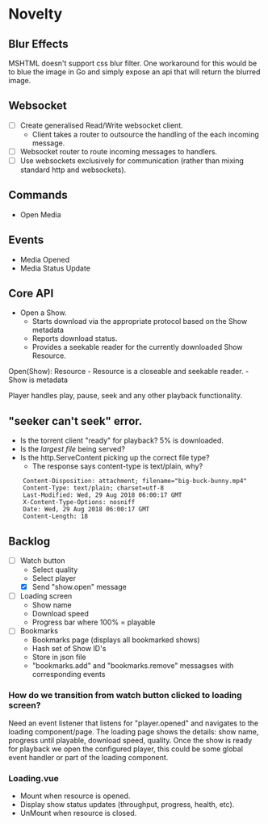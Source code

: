 # Novelty

## Blur Effects

MSHTML doesn't support css blur filter. One workaround for this would be to blue the image in Go and simply expose an api that will return the blurred image.

## Websocket

- [ ] Create generalised Read/Write websocket client.
    - Client takes a router to outsource the handling of the each incoming message.
- [ ] Websocket router to route incoming messages to handlers.
- [ ] Use websockets exclusively for communication (rather than mixing standard http and websockets).

## Commands

- Open Media

## Events

- Media Opened
- Media Status Update

## Core API

- Open a Show.
    - Starts download via the appropriate protocol based on the Show metadata
    - Reports download status.
    - Provides a seekable reader for the currently downloaded Show Resource.

Open(Show): Resource
    - Resource is a closeable and seekable reader.
    - Show is metadata

Player handles play, pause, seek and any other playback functionality. 

## "seeker can't seek" error.

- Is the torrent client "ready" for playback? 5% is downloaded.
- Is the _largest file_ being served?
- Is the http.ServeContent picking up the correct file type? 
    - The response says content-type is text/plain, why? 

```
    Content-Disposition: attachment; filename="big-buck-bunny.mp4"
    Content-Type: text/plain; charset=utf-8
    Last-Modified: Wed, 29 Aug 2018 06:00:17 GMT
    X-Content-Type-Options: nosniff
    Date: Wed, 29 Aug 2018 06:00:17 GMT
    Content-Length: 18
```

## Backlog
- [ ] Watch button
    - Select quality
    - Select player
    - [x] Send "show.open" message
- [ ] Loading screen
    - Show name
    - Download speed
    - Progress bar where 100% = playable
- [ ] Bookmarks
    - Bookmarks page (displays all bookmarked shows)
    - Hash set of Show ID's
    - Store in json file
    - "bookmarks.add" and "bookmarks.remove" messagses with corresponding events

### How do we transition from watch button clicked to loading screen? 
Need an event listener that listens for "player.opened" and navigates to the 
loading component/page. The loading page shows the details: show name,
progress until playable, download speed, quality. Once the show is ready for
playback we open the configured player, this could be some global event handler 
or part of the loading component. 

### Loading.vue

- Mount when resource is opened.
- Display show status updates (throughput, progress, health, etc).
- UnMount when resource is closed.